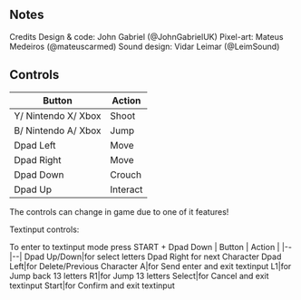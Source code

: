 ## Notes

Credits
Design & code: John Gabriel (@JohnGabrielUK)
Pixel-art: Mateus Medeiros (@mateuscarmed)
Sound design: Vidar Leimar (@LeimSound)

## Controls


| Button | Action |
|--|--| 
|Y/ Nintendo  X/ Xbox |Shoot|
|B/ Nintendo  A/ Xbox|Jump|
|Dpad Left|Move|
|Dpad Right|Move|
|Dpad Down|Crouch|
|Dpad Up| Interact|
The controls can change in game due to one of it features!

Textinput controls:

To enter to textinput mode press START + Dpad Down
| Button | Action |
|--|--| 
Dpad Up/Down|for select letters 
Dpad Right for next Character
Dpad Left|for Delete/Previous Character
A|for Send enter and exit textinput
L1|for Jump back 13 letters
R1|for Jump 13 letters
Select|for Cancel and exit textinput
Start|for Confirm and exit textinput
